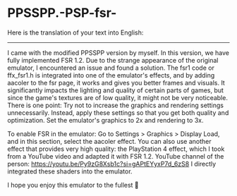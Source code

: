 # PPSSPP.-PSP-fsr-
Here is the translation of your text into English:


---

I came with the modified PPSSPP version by myself.
In this version, we have fully implemented FSR 1.2.
Due to the strange appearance of the original emulator, I encountered an issue and found a solution.
The fsr1 code or ffx_fsr1.h is integrated into one of the emulator's effects, and by adding aacoler to the fsr page, it works and gives you better frames and visuals.
It significantly impacts the lighting and quality of certain parts of games, but since the game's textures are of low quality, it might not be very noticeable. There is one point:
Try not to increase the graphics and rendering settings unnecessarily. Instead, apply these settings so that you get both quality and optimization.
Set the emulator's graphics to 2x and rendering to 3x.

To enable FSR in the emulator:
Go to Settings > Graphics > Display Load, and in this section, select the aacoler effect.
You can also use another effect that provides very high quality: the PlayStation 4 effect, which I took from a YouTube video and adapted it with FSR 1.2.
YouTube channel of the person:
https://youtu.be/Py9zG8Xsb1c?si=gAPtEYyxP7d_6zS8
I directly integrated these shaders into the emulator.

I hope you enjoy this emulator to the fullest 🫡

